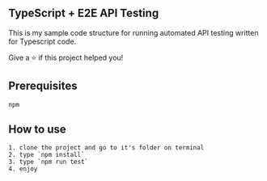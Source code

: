 ## TypeScript + E2E API Testing
This is my sample code structure for running automated API testing written for Typescript code.

Give a ⭐️ if this project helped you!


## Prerequisites
```
npm
```


## How to use

```
1. clone the project and go to it's folder on terminal
2. type `npm install`
3. type `npm run test`
4. enjoy
```
